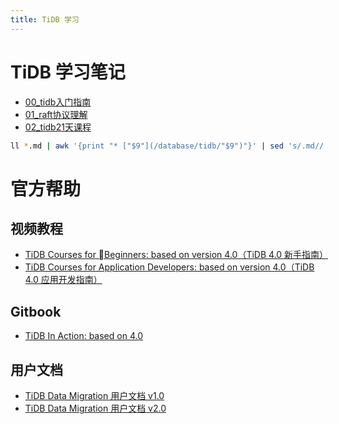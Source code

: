 ```yaml
---
title: TiDB 学习
---
```


# TiDB 学习笔记

* [00_tidb入门指南](/database/tidb/00_tidb入门指南.html)
* [01_raft协议理解](/database/tidb/01_raft协议理解.html)
* [02_tidb21天课程](/database/tidb/tidb_courses/index.html)

```bash
ll *.md | awk '{print "* ["$9"](/database/tidb/"$9")"}' | sed 's/.md//'|sed 's/.md/.html/g'
```

# 官方帮助

## 视频教程

* [TiDB Courses for Beginners: based on version 4.0（TiDB 4.0 新手指南）](https://university.pingcap.com/courses/TiDB%204.0%20%E6%96%B0%E6%89%8B%E6%8C%87%E5%8D%97)
* [TiDB Courses for Application Developers: based on version 4.0（TiDB 4.0 应用开发指南）](https://university.pingcap.com/courses/TiDB%204.0%20%E5%BA%94%E7%94%A8%E5%BC%80%E5%8F%91%E6%8C%87%E5%8D%97)

## Gitbook

* [TiDB In Action: based on 4.0](https://book.tidb.io/)

## 用户文档

* [TiDB Data Migration 用户文档 v1.0 ](https://docs.pingcap.com/zh/tidb-data-migration/v1.0/)
* [TiDB Data Migration 用户文档 v2.0](https://docs.pingcap.com/zh/tidb-data-migration/stable/)

